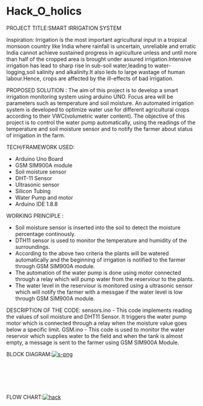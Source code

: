 # Hack_O_holics
PROJECT TITLE:SMART IRRIGATION SYSTEM

Inspiration:
Irrigation is the most important agricultural input in a tropical monsoon country like India where rainfall is uncertain, unreliable and erratic India cannot achieve sustained progress in agriculture unless and until more than half of the cropped area is brought under assured irrigation.Intensive irrigation has lead to sharp rise in sub-soil water,leading to water-logging,soil salinity and alkalinity.It also leds to large wastage of human labour.Hence, crops are affected by the ill-effects of bad irrigation.


PROPOSED SOLUTION :
The aim of this project is to develop a smart irrigation monitoring system using arduino UNO. Focus area will be parameters such as temperature and soil moisture. An automated irrigation system is developed to optimize water use for different agricultural crops according to their VWC(volumetric water content). The objective of this project is to control the water pump automatically, using the readings of the temperature and soil moisture sensor and to notify the farmer about status of irrigation in the farm.

TECH/FRAMEWORK USED:
* Arduino Uno Board
* GSM SIM900A module
* Soil moisture sensor
* DHT-11 Sensor
* Ultrasonic sensor
* Silicon Tubing
* Water Pump and motor
* Arduino IDE 1.8.8

WORKING PRINCIPLE :
* Soil moisture sensor is inserted into the soil to detect the moisture percentage continously.
* DTH11 sensor is used to monitor the temperature and humidity of the surroundings.
* According to the above two criteria the plants will be watered automatically and the beginning of irrigation is notified to the farmer through GSM SIM900A module.
* The automation of the water pump is done using motor connected through a relay which will pump water from the reserviour to the plants.
* The water level in the reserviour is monitored using a ultrasonic sensor which will notify the farmer with a messgae if the water level is low through GSM SIM900A module.


DESCRIPTION OF THE CODE:
sensors.ino - This code implements reading the values of soil moisture and DHT11 Sensor. It triggers the water pump motor which is connected through a relay when the moisture value goes below a specific limit.
GSM.ino - This code is used to monitor the water reservoir which supplies water to the field and when the tank is almost empty, a message is sent to the farmer using GSM SIM900A Module.

BLOCK DIAGRAM:<a href="https://ibb.co/ncVtk04"><img src="https://i.ibb.co/Phb0CYJ/s-png.png" alt="s-png" border="0"></a>



</br></br></br></br>

FLOW CHART:<a href="https://ibb.co/znH0F1X"><img src="https://i.ibb.co/6nJf82H/hack.png" alt="hack" border="0"></a>

